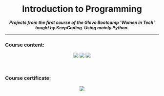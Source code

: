<h1 align="center">
	Introduction to Programming
</h1>
<p align="center">
	<b><i>Projects from the first course of the Glovo Bootcamp 'Women in Tech' taught by KeepCoding. Using mainly Python.</i></b><br>
</p>

---

### Course content:

  <p align="center">
  <img src= "https://raw.githubusercontent.com/sigutier/KeepCoding_Introduccion_a_la_programacion/master/img/contenido%20curso%201.png">
  <img src= "https://raw.githubusercontent.com/sigutier/KeepCoding_Introduccion_a_la_programacion/master/img/contenido%20curso%202.png">
  <img src= "https://raw.githubusercontent.com/sigutier/KeepCoding_Introduccion_a_la_programacion/master/img/contenido%20curso%203.png">
  </p>

<br>

### Course certificate:

 <p align="center">
  <img src= "https://raw.githubusercontent.com/sigutier/KeepCoding_Introduccion_a_la_programacion/master/img/Certificado%20curso.png">
 </p>
